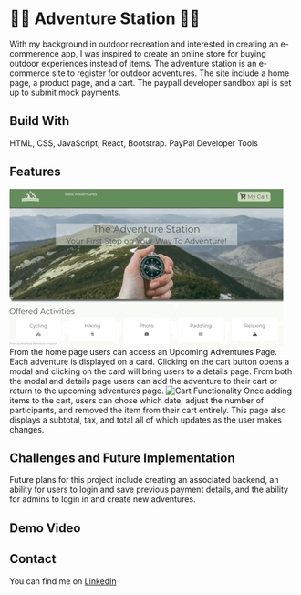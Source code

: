 # 🧗‍♂️ Adventure Station  🚵🏼

With my background in outdoor recreation and interested in creating an e-commerence app, I was inspired to create an online store for buying outdoor experiences instead of items. The adventure station is an e-commerce site to register for outdoor adventures. The site include a home page, a product page, and a cart. The paypall developer sandbox api is set up to submit mock payments. 

## Build With
HTML, CSS, JavaScript, React, Bootstrap.
PayPal Developer Tools

## Features 
![Modal and Add to Cart](/src/images/AdventureStationGif1.gif)
From the home page users can access an Upcoming Adventures Page. Each adventure is displayed on a card. Clicking on the cart button opens a modal and clicking on the card will bring users to a details page. From both the modal and details page users can add the adventure to their cart or return to the upcoming adventures page. 
![Cart Functionality](/src/imgages/AdventureStationGif1.gif)
Once adding items to the cart, users can chose which date, adjust the number of participants, and removed the item from their cart entirely. This page also displays a subtotal, tax, and total all of which updates as the user makes changes. 

## Challenges and Future Implementation 
Future plans for this project include creating an associated backend, an ability for users to login and save previous payment details, and the ability for admins to login in and create new adventures. 

## Demo Video

## Contact
You can find me on [LinkedIn](https://www.linkedin.com/in/jennifer-a-grenier/)
